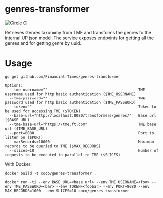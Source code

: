 # genres-transformer

[![Circle CI](https://circleci.com/gh/Financial-Times/genres-transformer/tree/master.png?style=shield)](https://circleci.com/gh/Financial-Times/genres-transformer/tree/master)

Retrieves Genres taxonomy from TME and transforms the genres to the internal UP json model.
The service exposes endpoints for getting all the genres and for getting genre by uuid.

# Usage
`go get github.com/Financial-Times/genres-transformer`

```
Options:
  --tme-username=""                                         TME username used for http basic authentication ($TME_USERNAME)
  --tme-password=""                                         TME password used for http basic authentication ($TME_PASSWORD)
  --token=""                                                Token to be used for accessing TME ($TOKEN)
  --base-url="http://localhost:8080/transformers/genres/"   Base url ($BASE_URL)
  --tme-base-url="https://tme.ft.com"                       TME base url ($TME_BASE_URL)
  --port=8080                                               Port to listen on ($PORT)
  --maxRecords=10000                                        Maximum records to be queried to TME ($MAX_RECORDS)
  --slices=10                                               Number of requests to be executed in parallel to TME ($SLICES)
```

With Docker:

`docker build -t coco/genres-transformer .`

`docker run -ti --env BASE_URL=<base url> --env TME_USERNAME=<foo> --env TME_PASSWORD=<bar> --env TOKEN=<foobar> --env PORT=8080 --env MAX_RECORDS=1000 --env SLICES=10 coco/genres-transformer`
